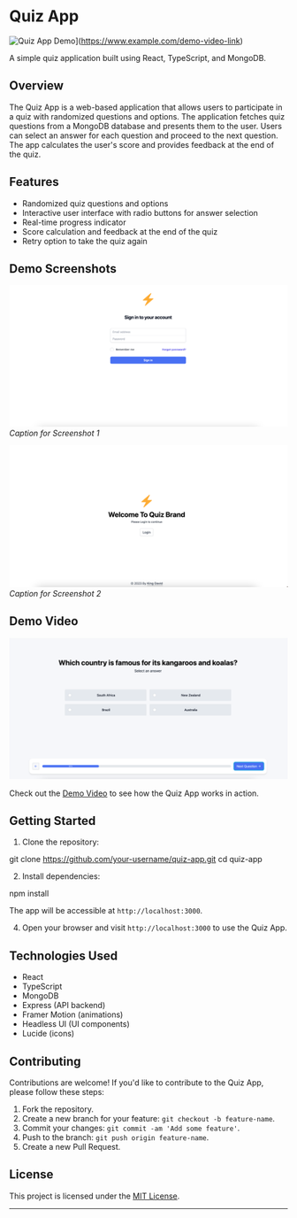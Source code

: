 # Quiz App

![Quiz App Demo](https://www.example.com/demo-video-thumbnail.png)](https://www.example.com/demo-video-link)

A simple quiz application built using React, TypeScript, and MongoDB.

## Overview

The Quiz App is a web-based application that allows users to participate in a quiz with randomized questions and options. The application fetches quiz questions from a MongoDB database and presents them to the user. Users can select an answer for each question and proceed to the next question. The app calculates the user's score and provides feedback at the end of the quiz.

## Features

- Randomized quiz questions and options
- Interactive user interface with radio buttons for answer selection
- Real-time progress indicator
- Score calculation and feedback at the end of the quiz
- Retry option to take the quiz again

## Demo Screenshots

![Screenshot 1](/public/pic1.png)
_Caption for Screenshot 1_

![Screenshot 2](/public/pic2.png)
_Caption for Screenshot 2_

## Demo Video

[![Quiz App Demo](/public/screenshot1.png)](/public/vid1.mov)

Check out the [Demo Video](https://www.example.com/vid) to see how the Quiz App works in action.

## Getting Started

1. Clone the repository:

git clone https://github.com/your-username/quiz-app.git
cd quiz-app

2. Install dependencies:

npm install

The app will be accessible at `http://localhost:3000`.

4. Open your browser and visit `http://localhost:3000` to use the Quiz App.

## Technologies Used

- React
- TypeScript
- MongoDB
- Express (API backend)
- Framer Motion (animations)
- Headless UI (UI components)
- Lucide (icons)

## Contributing

Contributions are welcome! If you'd like to contribute to the Quiz App, please follow these steps:

1. Fork the repository.
2. Create a new branch for your feature: `git checkout -b feature-name`.
3. Commit your changes: `git commit -am 'Add some feature'`.
4. Push to the branch: `git push origin feature-name`.
5. Create a new Pull Request.

## License

This project is licensed under the [MIT License](LICENSE).

---
